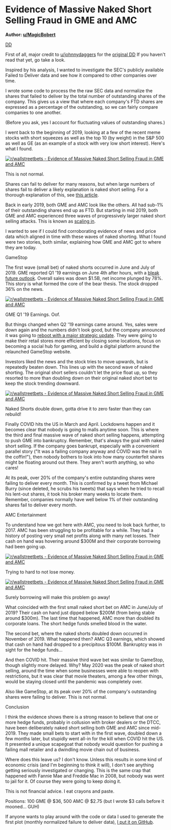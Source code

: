 Evidence of Massive Naked Short Selling Fraud in GME and AMC
============================================================

**Author: [u/MagicBobert](https://www.reddit.com/user/MagicBobert/)**

[DD](https://www.reddit.com/r/wallstreetbets/search?q=flair_name%3A%22DD%22&restrict_sr=1)

First of all, major credit to [u/johnnydaggers](https://www.reddit.com/u/johnnydaggers/) for the [original DD](https://www.reddit.com/r/wallstreetbets/comments/l97ykd/the_real_reason_wall_street_is_terrified_of_the/) If you haven't read that yet, go take a look.

Inspired by his analysis, I wanted to investigate the SEC's publicly available Failed to Deliver data and see how it compared to other companies over time.

I wrote some code to process the the raw SEC data and normalize the shares that failed to deliver by the total number of outstanding shares of the company. This gives us a view that where each company's FTD shares are expressed as a percentage of the outstanding, so we can fairly compare companies to one another.

(Before you ask, yes I account for fluctuating values of outstanding shares.)

I went back to the beginning of 2019, looking at a few of the recent meme stocks with short squeezes as well as the top 10 (by weight) in the S&P 500 as well as GE (as an example of a stock with very low short interest). Here's what I found.

[![r/wallstreetbets - Evidence of Massive Naked Short Selling Fraud in GME and AMC](https://preview.redd.it/9us7kdme1ue61.png?width=2554&format=png&auto=webp&s=ddf843285adac642c3d15360c71e14ed04566a38)](https://preview.redd.it/9us7kdme1ue61.png?width=2554&format=png&auto=webp&s=ddf843285adac642c3d15360c71e14ed04566a38)

This is not normal.

Shares can fail to deliver for many reasons, but when large numbers of shares fail to deliver a likely explanation is naked short selling. For a thorough explanation of this, see [this article](http://counterfeitingstock.com/CS2.0/CounterfeitingStock.html).

Back in early 2019, both GME and AMC look like the others. All had sub-1% of their outstanding shares end up as FTD. But starting in mid 2019, both GME and AMC experienced three waves of progressively larger naked short selling attacks. This is known as [scaling in](https://www.investopedia.com/terms/s/scale-in.asp).

I wanted to see if I could find corroborating evidence of news and price data which aligned in time with these waves of naked shorting. What I found were two stories, both similar, explaining how GME and AMC got to where they are today.

GameStop

The first wave (small bet) of naked shorts occurred in June and July of 2019. GME reported Q1 '19 earnings on June 4th after hours, with a [bleak future outlook](https://www.washingtonpost.com/business/2019/06/05/gamestop-stock-plunges-nearly-percent-gamers-brace-new-era-consoles/). Overall sales was down $1.5B, net income plunged by 78%. This story is what formed the core of the bear thesis. The stock dropped 36% on the news.

[![r/wallstreetbets - Evidence of Massive Naked Short Selling Fraud in GME and AMC](https://preview.redd.it/vbrosels1ue61.png?width=2804&format=png&auto=webp&s=b04f103567aa52b8af929191f14fbae86a41f0e4)](https://preview.redd.it/vbrosels1ue61.png?width=2804&format=png&auto=webp&s=b04f103567aa52b8af929191f14fbae86a41f0e4)

GME Q1 '19 Earnings. Oof.

But things changed when Q2 '19 earnings came around. Yes, sales were down again and the numbers didn't look good, but the company announced it was going to [reboot with a major strategic update](https://www.globenewswire.com/news-release/2019/09/10/1913815/0/en/GameStop-Reports-Second-Quarter-Fiscal-2019-Results.html). They were going to make their retail stores more efficient by closing some locations, focus on becoming a social hub for gaming, and build a digital platform around the relaunched GameStop website.

Investors liked the news and the stock tries to move upwards, but is repeatedly beaten down. This lines up with the second wave of naked shorting. The original short sellers couldn't let the price float up, so they resorted to more than doubling down on their original naked short bet to keep the stock trending downward.

[![r/wallstreetbets - Evidence of Massive Naked Short Selling Fraud in GME and AMC](https://preview.redd.it/p6x5x8zw1ue61.png?width=2772&format=png&auto=webp&s=382b78b87a737dc480f85bccea573096ca681706)](https://preview.redd.it/p6x5x8zw1ue61.png?width=2772&format=png&auto=webp&s=382b78b87a737dc480f85bccea573096ca681706)

Naked Shorts double down, gotta drive it to zero faster than they can rebuild!

Finally COVID hits the US in March and April. Lockdowns happen and it becomes clear that nobody is going to malls anytime soon. This is where the third and final massive wave of naked short selling happens, attempting to push GME into bankruptcy. Remember, that's always the goal with naked short selling. If the company goes bankrupt, especially with a convenient parallel story ("It was a failing company anyway and COVID was the nail in the coffin!"), then nobody bothers to look into how many counterfeit shares might be floating around out there. They aren't worth anything, so who cares!

At its peak, over 20% of the company's entire outstanding shares were failing to deliver every month. This is confirmed by a tweet from Michael Burry (since deleted, he scrubs his tweets) that says when he tried to recall his lent-out shares, it took his broker many weeks to locate them. Remember, companies normally have well below 1% of their outstanding shares fail to deliver every month.

AMC Entertainment

To understand how we got here with AMC, you need to look back further, to 2017. AMC has been struggling to be profitable for a while. They had a history of posting very small net profits along with many net losses. Their cash on hand was hovering around $300M and their corporate borrowing had been going up.

[![r/wallstreetbets - Evidence of Massive Naked Short Selling Fraud in GME and AMC](https://preview.redd.it/g7zugy792ue61.png?width=1876&format=png&auto=webp&s=f580cf12bad13197ed1426466d8b183a4191933e)](https://preview.redd.it/g7zugy792ue61.png?width=1876&format=png&auto=webp&s=f580cf12bad13197ed1426466d8b183a4191933e)

Trying to hard to not lose money.

[![r/wallstreetbets - Evidence of Massive Naked Short Selling Fraud in GME and AMC](https://preview.redd.it/jtgjqlu92ue61.png?width=1876&format=png&auto=webp&s=93a8ac04fd426390354024ce016a2a08df36c79f)](https://preview.redd.it/jtgjqlu92ue61.png?width=1876&format=png&auto=webp&s=93a8ac04fd426390354024ce016a2a08df36c79f)

Surely borrowing will make this problem go away!

What coincided with the first small naked short bet on AMC in June/July of 2019? Their cash on hand just dipped below $200M (from being stable around $300m). The last time that happened, AMC more than doubled its corporate loans. The short hedge funds smelled blood in the water.

The second bet, where the naked shorts doubled down occurred in November of 2019. What happened then? AMC Q3 earnings, which showed that cash on hand had dropped to a precipitous $100M. Bankruptcy was in sight for the hedge funds...

And then COVID hit. Their massive third wave bet was similar to GameStop, though slightly more delayed. Why? May 2020 was the peak of naked short selling, around the time when some businesses were able to reopen with restrictions, but it was clear that movie theaters, among a few other things, would be staying closed until the pandemic was completely over.

Also like GameStop, at its peak over 20% of the company's outstanding shares were failing to deliver. This is not normal.

Conclusion

I think the evidence shows there is a strong reason to believe that one or more hedge funds, probably in collusion with broker dealers or the DTCC, have been deliberately naked short selling both GME and AMC since mid-2019. They made small bets to start with in the first wave, doubled down a few months later, but stupidly went all-in for the kill when COVID hit the US. It presented a unique scapegoat that nobody would question for pushing a failing mall retailer and a dwindling movie chain out of business.

Where does this leave us? I don't know. Unless this results in some kind of economic crisis (and I'm beginning to think it will), I don't see anything getting seriously investigated or changing. This is the same crap that happened with Fannie Mae and Freddie Mac in 2008, but nobody was went to jail for it. Of course they were going to keep doing it.

This is not financial advice. I eat crayons and paste.

Positions: 100 GME @ $36, 500 AMC @ $2.75 (but I wrote $3 calls before it mooned... GUH)

If anyone wants to play around with the code or data I used to generate the first plot (monthly normalized failure to deliver data), [I put it on GitHub](https://github.com/bobsomers/evidence_of_naked_short_fraud_in_gme_and_amc).
